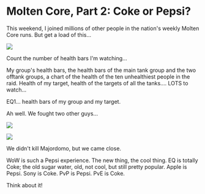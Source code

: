 # Molten Core, Part 2: Coke or Pepsi?

This weekend, I joined millions of other people in the nation's weekly Molten Core runs. But get a load of this...

![](../images/mc031906a.jpg)

Count the number of health bars I'm watching...

My group's health bars, the health bars of the main tank group and the two offtank groups, a chart of the health of the ten unhealthiest people in the raid. Health of my target, health of the targets of all the tanks.... LOTS to watch...

EQ1... health bars of my group and my target.

Ah well. We fought two other guys...

![](../images/mc031906b.jpg)

![](../images/mc031906c.jpg)

We didn't kill Majordomo, but we came close.

WoW is such a Pepsi experience. The new thing, the cool thing. EQ is totally Coke; the old sugar water, old, not cool, but still pretty popular. Apple is Pepsi. Sony is Coke. PvP is Pepsi. PvE is Coke.

Think about it!
